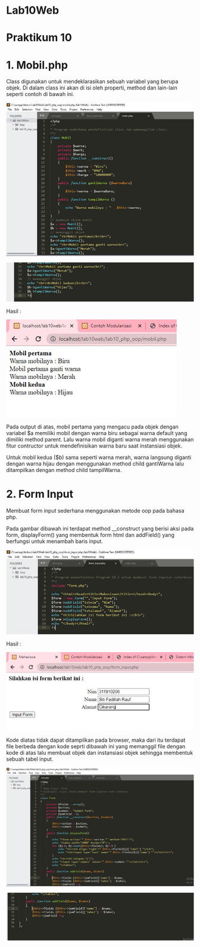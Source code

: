 # Lab10Web
# Praktikum 10

# 1. Mobil.php

Class digunakan untuk mendeklarasikan sebuah variabel yang berupa objek. Di dalam class ini akan di isi oleh properti, method dan lain-lain seperti contoh di bawah ini.

![imag](https://github.com/fdlhrauf/Lab10Web/blob/main/foto/mobil1.JPG)

![imag](https://github.com/fdlhrauf/Lab10Web/blob/main/foto/mobil2.JPG)

Hasil :

![imag](https://github.com/fdlhrauf/Lab10Web/blob/main/foto/mobil3.JPG)

Pada output di atas, mobil pertama yang mengacu pada objek dengan variabel $a memiliki mobil dengan warna biru sebagai warna default yang dimiliki method parent. Lalu warna mobil diganti warna merah menggunakan fitur contructor untuk mendefinisikan warna baru saat instansiasi objek.

Untuk mobil kedua ($b) sama seperti warna merah, warna langsung diganti dengan warna hijau dengan menggunakan method child gantiWarna lalu ditampilkan dengan method child tampilWarna.

# 2. Form Input
Membuat form input sederhana menggunakan metode oop pada bahasa php.

Pada gambar dibawah ini terdapat method __construct yang berisi aksi pada form, displayForm() yang membentuk form html dan addField() yang berfungsi untuk menambah baris input.

![imag](https://github.com/fdlhrauf/Lab10Web/blob/main/foto/forminput1.JPG)

Hasil :

![imag](https://github.com/fdlhrauf/Lab10Web/blob/main/foto/forminput2.JPG)

Kode diatas tidak dapat ditampilkan pada browser, maka dari itu terdapat file berbeda dengan kode seprti dibawah ini yang memanggil file dengan kode di atas lalu membuat objek dan instansiasi objek sehingga membentuk sebuah tabel input.

![imag](https://github.com/fdlhrauf/Lab10Web/blob/main/foto/form1.JPG)

![imag](https://github.com/fdlhrauf/Lab10Web/blob/main/foto/form2.JPG)
